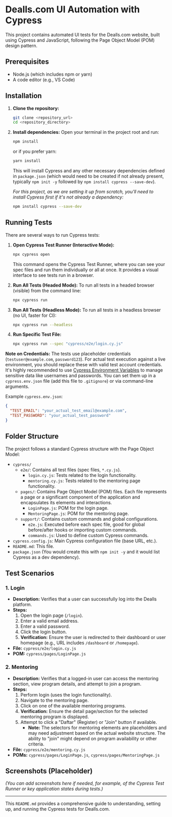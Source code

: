 # Dealls.com UI Automation with Cypress

This project contains automated UI tests for the Dealls.com website, built using Cypress and JavaScript, following the Page Object Model (POM) design pattern.

## Prerequisites

- Node.js (which includes npm or yarn)
- A code editor (e.g., VS Code)

## Installation

1.  **Clone the repository:**
    ```bash
    git clone <repository_url>
    cd <repository_directory>
    ```

2.  **Install dependencies:**
    Open your terminal in the project root and run:
    ```bash
    npm install
    ```
    or if you prefer yarn:
    ```bash
    yarn install
    ```
    This will install Cypress and any other necessary dependencies defined in `package.json` (which would need to be created if not already present, typically `npm init -y` followed by `npm install cypress --save-dev`).

    *For this project, as we are setting it up from scratch, you'll need to install Cypress first if it's not already a dependency:*
    ```bash
    npm install cypress --save-dev
    ```

## Running Tests

There are several ways to run Cypress tests:

1.  **Open Cypress Test Runner (Interactive Mode):**
    ```bash
    npx cypress open
    ```
    This command opens the Cypress Test Runner, where you can see your spec files and run them individually or all at once. It provides a visual interface to see tests run in a browser.

2.  **Run All Tests (Headed Mode):**
    To run all tests in a headed browser (visible) from the command line:
    ```bash
    npx cypress run
    ```

3.  **Run All Tests (Headless Mode):**
    To run all tests in a headless browser (no UI, faster for CI):
    ```bash
    npx cypress run --headless
    ```

4.  **Run Specific Test File:**
    ```bash
    npx cypress run --spec "cypress/e2e/login.cy.js"
    ```

**Note on Credentials:**
The tests use placeholder credentials (`testuser@example.com`, `password123`). For actual test execution against a live environment, you should replace these with valid test account credentials. It's highly recommended to use [Cypress Environment Variables](https://docs.cypress.io/guides/guides/environment-variables) to manage sensitive data like usernames and passwords. You can set them up in a `cypress.env.json` file (add this file to `.gitignore`) or via command-line arguments.

Example `cypress.env.json`:
```json
{
  "TEST_EMAIL": "your_actual_test_email@example.com",
  "TEST_PASSWORD": "your_actual_test_password"
}
```

## Folder Structure

The project follows a standard Cypress structure with the Page Object Model:

-   `cypress/`
    -   `e2e/`: Contains all test files (spec files, `*.cy.js`).
        -   `login.cy.js`: Tests related to the login functionality.
        -   `mentoring.cy.js`: Tests related to the mentoring page functionality.
    -   `pages/`: Contains Page Object Model (POM) files. Each file represents a page or a significant component of the application and encapsulates its elements and interactions.
        -   `LoginPage.js`: POM for the login page.
        -   `MentoringPage.js`: POM for the mentoring page.
    -   `support/`: Contains custom commands and global configurations.
        -   `e2e.js`: Executed before each spec file, good for global before/after hooks or importing custom commands.
        -   `commands.js`: Used to define custom Cypress commands.
-   `cypress.config.js`: Main Cypress configuration file (base URL, etc.).
-   `README.md`: This file.
-   `package.json` (You would create this with `npm init -y` and it would list Cypress as a dev dependency).

## Test Scenarios

### 1. Login

-   **Description:** Verifies that a user can successfully log into the Dealls platform.
-   **Steps:**
    1.  Open the login page (`/login`).
    2.  Enter a valid email address.
    3.  Enter a valid password.
    4.  Click the login button.
    5.  **Verification:** Ensure the user is redirected to their dashboard or user homepage (e.g., URL includes `/dashboard` or `/homepage`).
-   **File:** `cypress/e2e/login.cy.js`
-   **POM:** `cypress/pages/LoginPage.js`

### 2. Mentoring

-   **Description:** Verifies that a logged-in user can access the mentoring section, view program details, and attempt to join a program.
-   **Steps:**
    1.  Perform login (uses the login functionality).
    2.  Navigate to the mentoring page.
    3.  Click on one of the available mentoring programs.
    4.  **Verification:** Ensure the detail page/section for the selected mentoring program is displayed.
    5.  Attempt to click a "Daftar" (Register) or "Join" button if available.
        -   **Note:** The selectors for mentoring elements are placeholders and may need adjustment based on the actual website structure. The ability to "join" might depend on program availability or other criteria.
-   **File:** `cypress/e2e/mentoring.cy.js`
-   **POMs:** `cypress/pages/LoginPage.js`, `cypress/pages/MentoringPage.js`

## Screenshots (Placeholder)

*(You can add screenshots here if needed, for example, of the Cypress Test Runner or key application states during tests.)*

---

This `README.md` provides a comprehensive guide to understanding, setting up, and running the Cypress tests for Dealls.com.
